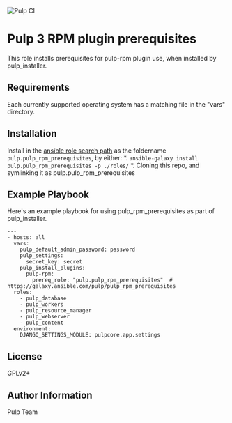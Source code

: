 ![Pulp CI](https://github.com/pulp/pulp_rpm_prerequisites/workflows/Pulp%20CI/badge.svg)

Pulp 3 RPM plugin prerequisites
===============================

This role installs prerequisites for pulp-rpm plugin use, when installed by
pulp_installer.

Requirements
------------

Each currently supported operating system has a matching file in the "vars"
directory.

Installation
------------

Install in the [ansible role search path](https://docs.ansible.com/ansible/latest/user_guide/playbooks_reuse_roles.html#role-search-path)
as the foldername `pulp.pulp_rpm_prerequisites`, by either:
*. `ansible-galaxy install pulp.pulp_rpm_prerequisites -p ./roles/`
*. Cloning this repo, and symlinking it as pulp.pulp_rpm_prerequisites

Example Playbook
----------------

Here's an example playbook for using pulp_rpm_prerequisites as part of pulp_installer.

    ---
    - hosts: all
      vars:
        pulp_default_admin_password: password
        pulp_settings:
          secret_key: secret
        pulp_install_plugins:
          pulp-rpm:
            prereq_role: "pulp.pulp_rpm_prerequisites"  # https://galaxy.ansible.com/pulp/pulp_rpm_prerequisites
      roles:
        - pulp_database
        - pulp_workers
        - pulp_resource_manager
        - pulp_webserver
        - pulp_content
      environment:
        DJANGO_SETTINGS_MODULE: pulpcore.app.settings

License
-------

GPLv2+

Author Information
------------------

Pulp Team
